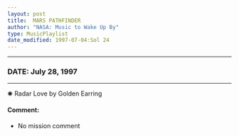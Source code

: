 ```yaml
---
layout: post
title:  MARS PATHFINDER
author: "NASA: Music to Wake Up By"
type: MusicPlaylist
date_modified: 1997-07-04:Sol 24
---
```


----
### DATE: July 28, 1997
----
✺ Radar Love by Golden Earring

#### Comment:
* No mission comment
